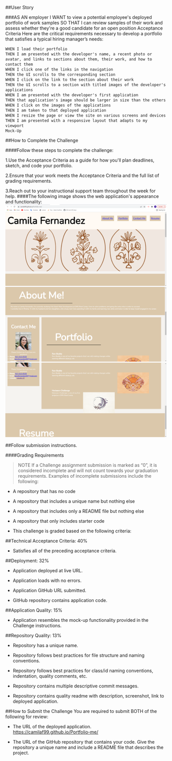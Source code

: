 ##User Story


###AS AN employer
I WANT to view a potential employee's deployed portfolio of work samples
SO THAT I can review samples of their work and assess whether they're a good candidate for an open position
Acceptance Criteria
Here are the critical requirements necessary to develop a portfolio that satisfies a typical hiring manager’s needs:

```GIVEN I need to sample a potential employee's previous work
WHEN I load their portfolio
THEN I am presented with the developer's name, a recent photo or avatar, and links to sections about them, their work, and how to contact them
WHEN I click one of the links in the navigation
THEN the UI scrolls to the corresponding section
WHEN I click on the link to the section about their work
THEN the UI scrolls to a section with titled images of the developer's applications
WHEN I am presented with the developer's first application
THEN that application's image should be larger in size than the others
WHEN I click on the images of the applications
THEN I am taken to that deployed application
WHEN I resize the page or view the site on various screens and devices
THEN I am presented with a responsive layout that adapts to my viewport
Mock-Up
```

##How to Complete the Challenge

####Follow these steps to complete the challenge:

1.Use the Acceptance Criteria as a guide for how you'll plan deadlines, sketch, and code your portfolio.

2.Ensure that your work meets the Acceptance Criteria and the full list of grading requirements.

3.Reach out to your instructional support team throughout the week for help.
####The following image shows the web application's appearance and functionality:
![alt header and hero section screenshot](./images/screen1.png)
![alt about me, contact me and part of portfolio screenshot](./images/screen2.png)
![alt portfolio and resume screenshot](./images/screen3.png)

##Follow submission instructions.

####Grading Requirements
>NOTE
If a Challenge assignment submission is marked as “0”, it is considered incomplete and will not count towards your graduation requirements. Examples of incomplete submissions include the following:

* A repository that has no code

* A repository that includes a unique name but nothing else

* A repository that includes only a README file but nothing else

* A repository that only includes starter code

* This challenge is graded based on the following criteria:

##Technical Acceptance Criteria: 40%
* Satisfies all of the preceding acceptance criteria.

##Deployment: 32%
* Application deployed at live URL.

* Application loads with no errors.

* Application GitHub URL submitted.

* GitHub repository contains application code.

##Application Quality: 15%
* Application resembles the mock-up functionality provided in the Challenge instructions.

##Repository Quality: 13%
* Repository has a unique name.

* Repository follows best practices for file structure and naming conventions.

* Repository follows best practices for class/id naming conventions, indentation, quality comments, etc.

* Repository contains multiple descriptive commit messages.

* Repository contains quality readme with description, screenshot, link to deployed application.

##How to Submit the Challenge
You are required to submit BOTH of the following for review:

* The URL of the deployed application. https://camilaf99.github.io/Portfolio-me/ 

* The URL of the GitHub repository that contains your code. Give the repository a unique name and include a README file that describes the project. 
